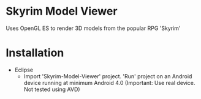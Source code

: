 Skyrim Model Viewer
===================

Uses OpenGL ES to render 3D models from the popular RPG 'Skyrim'

# Installation

* Eclipse
  * Import 'Skyrim-Model-Viewer' project. 'Run' project on an Android device running at minimum Android 4.0 (Important: Use real device. Not tested using AVD)
